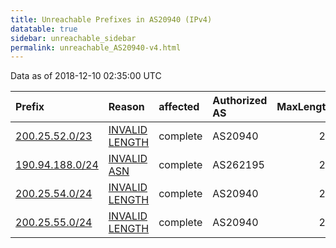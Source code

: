 ```yaml
---
title: Unreachable Prefixes in AS20940 (IPv4)
datatable: true
sidebar: unreachable_sidebar
permalink: unreachable_AS20940-v4.html
---
```


Data as of 2018-12-10 02:35:00 UTC


<div class="datatable-begin"></div>

| Prefix                                                   | Reason                                                                                                   | affected   | Authorized AS   |   MaxLength | Anchor                                         |   unreachable /24s |
|:---------------------------------------------------------|:---------------------------------------------------------------------------------------------------------|:-----------|:----------------|------------:|:-----------------------------------------------|-------------------:|
| [200.25.52.0/23](https://stat.ripe.net/200.25.52.0/23)   | [INVALID LENGTH](https://rpki-validator.ripe.net/announcement-preview?asn=AS20940&prefix=200.25.52.0/23) | complete   | AS20940         |          22 | [LACNIC](unreachable_LACNIC_RPKI_Root-v4.html) |                  2 |
| [190.94.188.0/24](https://stat.ripe.net/190.94.188.0/24) | [INVALID ASN](https://rpki-validator.ripe.net/announcement-preview?asn=AS20940&prefix=190.94.188.0/24)   | complete   | AS262195        |          24 | [LACNIC](unreachable_LACNIC_RPKI_Root-v4.html) |                  1 |
| [200.25.54.0/24](https://stat.ripe.net/200.25.54.0/24)   | [INVALID LENGTH](https://rpki-validator.ripe.net/announcement-preview?asn=AS20940&prefix=200.25.54.0/24) | complete   | AS20940         |          22 | [LACNIC](unreachable_LACNIC_RPKI_Root-v4.html) |                  1 |
| [200.25.55.0/24](https://stat.ripe.net/200.25.55.0/24)   | [INVALID LENGTH](https://rpki-validator.ripe.net/announcement-preview?asn=AS20940&prefix=200.25.55.0/24) | complete   | AS20940         |          22 | [LACNIC](unreachable_LACNIC_RPKI_Root-v4.html) |                  1 |

<div class="datatable-end"></div>
